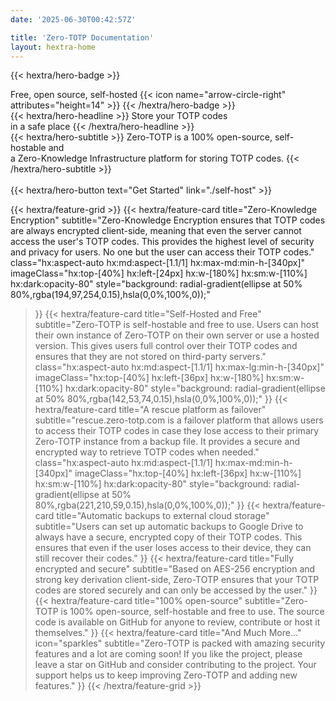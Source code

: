 ```yaml
---
date: '2025-06-30T00:42:57Z'

title: 'Zero-TOTP Documentation'
layout: hextra-home
---
```


{{< hextra/hero-badge >}}
  <div class="hx:w-2 hx:h-2 hx:rounded-full hx:bg-primary-400"></div>
  <span>Free, open source, self-hosted</span>
  {{< icon name="arrow-circle-right" attributes="height=14" >}}
{{< /hextra/hero-badge >}}

<div class="hx:mt-6 hx:mb-6">
{{< hextra/hero-headline >}}
  Store your TOTP codes  &nbsp;<br class="hx:sm:block hx:hidden" />in a safe place
{{< /hextra/hero-headline >}}
</div>

<div class="hx:mb-12">
{{< hextra/hero-subtitle >}}
  Zero-TOTP is a 100% open-source, self-hostable and 
 &nbsp;<br class="hx:sm:block hx:hidden" />a Zero-Knowledge Infrastructure platform for storing TOTP codes.
{{< /hextra/hero-subtitle >}}
</div>
&nbsp;<br class="hx:sm:block hx:hidden" 
<div class="hx:mb-6">
{{< hextra/hero-button text="Get Started" link="./self-host" >}}
</div>
&nbsp;<br class="hx:sm:block hx:hidden" >
<div class="hx:mt-6"></div>

{{< hextra/feature-grid >}}
  {{< hextra/feature-card
    title="Zero-Knowledge Encryption"
    subtitle="Zero-Knowledge Encryption ensures that TOTP codes are always encrypted client-side, meaning that even the server cannot access the user's TOTP codes. This provides the highest level of security and privacy for users. No one but the user can access their TOTP codes."
    class="hx:aspect-auto hx:md:aspect-[1.1/1] hx:max-md:min-h-[340px]"
    imageClass="hx:top-[40%] hx:left-[24px] hx:w-[180%] hx:sm:w-[110%] hx:dark:opacity-80"
    style="background: radial-gradient(ellipse at 50% 80%,rgba(194,97,254,0.15),hsla(0,0%,100%,0));"
  >}}
  {{< hextra/feature-card
    title="Self-Hosted and Free"
    subtitle="Zero-TOTP is self-hostable and free to use. Users can host their own instance of Zero-TOTP on their own server or use a hosted version. This gives users full control over their TOTP codes and ensures that they are not stored on third-party servers."
    class="hx:aspect-auto hx:md:aspect-[1.1/1] hx:max-lg:min-h-[340px]"
    imageClass="hx:top-[40%] hx:left-[36px] hx:w-[180%] hx:sm:w-[110%] hx:dark:opacity-80"
    style="background: radial-gradient(ellipse at 50% 80%,rgba(142,53,74,0.15),hsla(0,0%,100%,0));"
  >}}
  {{< hextra/feature-card
    title="A rescue platform as failover"
    subtitle="rescue.zero-totp.com is a failover platform that allows users to access their TOTP codes in case they lose access to their primary Zero-TOTP instance from a backup file. It provides a secure and encrypted way to retrieve TOTP codes when needed."
    class="hx:aspect-auto hx:md:aspect-[1.1/1] hx:max-md:min-h-[340px]"
    imageClass="hx:top-[40%] hx:left-[36px] hx:w-[110%] hx:sm:w-[110%] hx:dark:opacity-80"
    style="background: radial-gradient(ellipse at 50% 80%,rgba(221,210,59,0.15),hsla(0,0%,100%,0));"
  >}}
  {{< hextra/feature-card
    title="Automatic backups to external cloud storage"
    subtitle="Users can set up automatic backups to Google Drive to always have a secure, encrypted copy of their TOTP codes. This ensures that even if the user loses access to their device, they can still recover their codes."
  >}}
  {{< hextra/feature-card
    title="Fully encrypted and secure"
    subtitle="Based on AES-256 encryption and strong key derivation client-side, Zero-TOTP ensures that your TOTP codes are stored securely and can only be accessed by the user."
  >}}
  {{< hextra/feature-card
    title="100% open-source"
    subtitle="Zero-TOTP is 100% open-source, self-hostable and free to use. The source code is available on GitHub for anyone to review, contribute or host it themselves."
  >}}
  {{< hextra/feature-card
    title="And Much More..."
    icon="sparkles"
    subtitle="Zero-TOTP is packed with amazing security features and a lot are coming soon! If you like the project, please leave a star on GitHub and consider contributing to the project. Your support helps us to keep improving Zero-TOTP and adding new features."
  >}}
{{< /hextra/feature-grid >}}